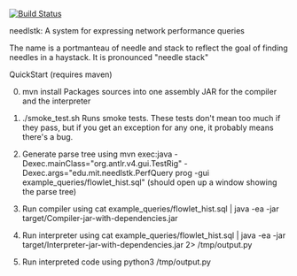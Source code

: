 [![Build Status](https://travis-ci.org/anirudhSK/needlstk.svg?branch=master)](https://travis-ci.org/anirudhSK/needlstk)

needlstk: A system for expressing network performance queries

The name is a portmanteau of needle and stack to reflect the
goal of finding needles in a haystack. It is pronounced "needle stack"

QuickStart (requires maven)

0. mvn install
Packages sources into one assembly JAR for
the compiler and the interpreter

1. ./smoke\_test.sh
Runs smoke tests.
These tests don't mean too much if they pass,
but if you get an exception for any one, it
probably means there's a bug.

2. Generate parse tree using
mvn exec:java -Dexec.mainClass="org.antlr.v4.gui.TestRig" -Dexec.args="edu.mit.needlstk.PerfQuery prog -gui example\_queries/flowlet\_hist.sql"
(should open up a window showing the parse tree)

3. Run compiler using
cat example\_queries/flowlet\_hist.sql | java -ea -jar target/Compiler-jar-with-dependencies.jar

4. Run interpreter using
cat example\_queries/flowlet\_hist.sql | java -ea -jar target/Interpreter-jar-with-dependencies.jar 2> /tmp/output.py

5. Run interpreted code using
python3 /tmp/output.py
